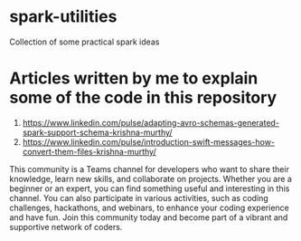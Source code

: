 # spark-utilities
Collection of some practical spark ideas

# Articles written by me to explain some of the code in this repository

1. https://www.linkedin.com/pulse/adapting-avro-schemas-generated-spark-support-schema-krishna-murthy/
2. https://www.linkedin.com/pulse/introduction-swift-messages-how-convert-them-files-krishna-murthy/


This community is a Teams channel for developers who want to share their knowledge, learn new skills, and collaborate on projects. Whether you are a beginner or an expert, you can find something useful and interesting in this channel. You can also participate in various activities, such as coding challenges, hackathons, and webinars, to enhance your coding experience and have fun. Join this community today and become part of a vibrant and supportive network of coders.
